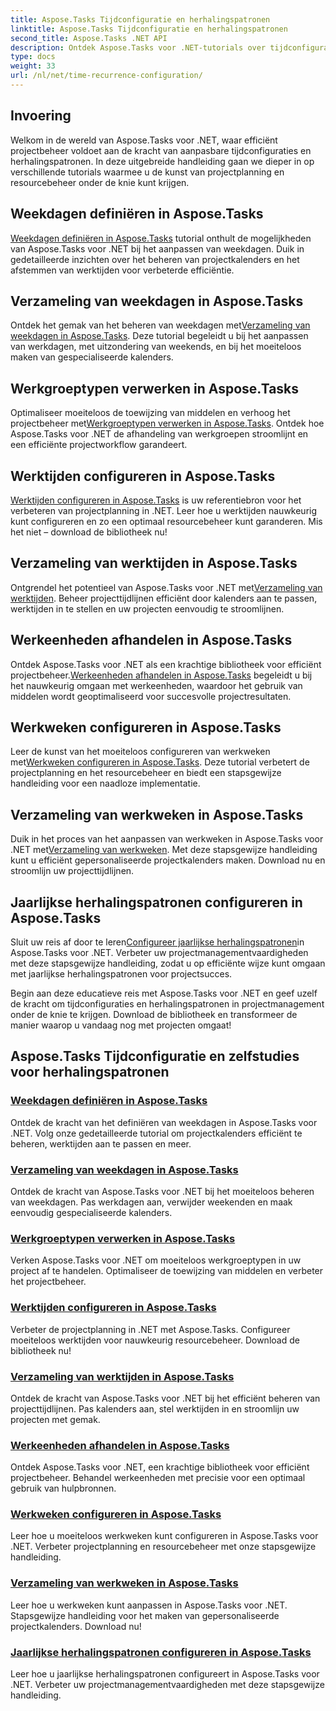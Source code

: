 ```yaml
---
title: Aspose.Tasks Tijdconfiguratie en herhalingspatronen
linktitle: Aspose.Tasks Tijdconfiguratie en herhalingspatronen
second_title: Aspose.Tasks .NET API
description: Ontdek Aspose.Tasks voor .NET-tutorials over tijdconfiguratie en herhalingspatronen. Beheer moeiteloos agenda's, pas werktijden aan en optimaliseer de projectplanning.
type: docs
weight: 33
url: /nl/net/time-recurrence-configuration/
---
```

## Invoering

Welkom in de wereld van Aspose.Tasks voor .NET, waar efficiënt projectbeheer voldoet aan de kracht van aanpasbare tijdconfiguraties en herhalingspatronen. In deze uitgebreide handleiding gaan we dieper in op verschillende tutorials waarmee u de kunst van projectplanning en resourcebeheer onder de knie kunt krijgen.

## Weekdagen definiëren in Aspose.Tasks
[Weekdagen definiëren in Aspose.Tasks](./defining-weekdays/) tutorial onthult de mogelijkheden van Aspose.Tasks voor .NET bij het aanpassen van weekdagen. Duik in gedetailleerde inzichten over het beheren van projectkalenders en het afstemmen van werktijden voor verbeterde efficiëntie.

## Verzameling van weekdagen in Aspose.Tasks
Ontdek het gemak van het beheren van weekdagen met[Verzameling van weekdagen in Aspose.Tasks](./weekday-collection/). Deze tutorial begeleidt u bij het aanpassen van werkdagen, met uitzondering van weekends, en bij het moeiteloos maken van gespecialiseerde kalenders.

## Werkgroeptypen verwerken in Aspose.Tasks
 Optimaliseer moeiteloos de toewijzing van middelen en verhoog het projectbeheer met[Werkgroeptypen verwerken in Aspose.Tasks](./workgroup-types/). Ontdek hoe Aspose.Tasks voor .NET de afhandeling van werkgroepen stroomlijnt en een efficiënte projectworkflow garandeert.

## Werktijden configureren in Aspose.Tasks
[Werktijden configureren in Aspose.Tasks](./working-times/) is uw referentiebron voor het verbeteren van projectplanning in .NET. Leer hoe u werktijden nauwkeurig kunt configureren en zo een optimaal resourcebeheer kunt garanderen. Mis het niet – download de bibliotheek nu!

## Verzameling van werktijden in Aspose.Tasks
 Ontgrendel het potentieel van Aspose.Tasks voor .NET met[Verzameling van werktijden](./working-time-collection/). Beheer projecttijdlijnen efficiënt door kalenders aan te passen, werktijden in te stellen en uw projecten eenvoudig te stroomlijnen.

## Werkeenheden afhandelen in Aspose.Tasks
Ontdek Aspose.Tasks voor .NET als een krachtige bibliotheek voor efficiënt projectbeheer.[Werkeenheden afhandelen in Aspose.Tasks](./work-units/) begeleidt u bij het nauwkeurig omgaan met werkeenheden, waardoor het gebruik van middelen wordt geoptimaliseerd voor succesvolle projectresultaten.

## Werkweken configureren in Aspose.Tasks
 Leer de kunst van het moeiteloos configureren van werkweken met[Werkweken configureren in Aspose.Tasks](./configuring-workweeks/). Deze tutorial verbetert de projectplanning en het resourcebeheer en biedt een stapsgewijze handleiding voor een naadloze implementatie.

## Verzameling van werkweken in Aspose.Tasks
 Duik in het proces van het aanpassen van werkweken in Aspose.Tasks voor .NET met[Verzameling van werkweken](./workweek-collection/). Met deze stapsgewijze handleiding kunt u efficiënt gepersonaliseerde projectkalenders maken. Download nu en stroomlijn uw projecttijdlijnen.

## Jaarlijkse herhalingspatronen configureren in Aspose.Tasks
 Sluit uw reis af door te leren[Configureer jaarlijkse herhalingspatronen](./yearly-recurrence-patterns/)in Aspose.Tasks voor .NET. Verbeter uw projectmanagementvaardigheden met deze stapsgewijze handleiding, zodat u op efficiënte wijze kunt omgaan met jaarlijkse herhalingspatronen voor projectsucces.

Begin aan deze educatieve reis met Aspose.Tasks voor .NET en geef uzelf de kracht om tijdconfiguraties en herhalingspatronen in projectmanagement onder de knie te krijgen. Download de bibliotheek en transformeer de manier waarop u vandaag nog met projecten omgaat!
## Aspose.Tasks Tijdconfiguratie en zelfstudies voor herhalingspatronen
### [Weekdagen definiëren in Aspose.Tasks](./defining-weekdays/)
Ontdek de kracht van het definiëren van weekdagen in Aspose.Tasks voor .NET. Volg onze gedetailleerde tutorial om projectkalenders efficiënt te beheren, werktijden aan te passen en meer.
### [Verzameling van weekdagen in Aspose.Tasks](./weekday-collection/)
Ontdek de kracht van Aspose.Tasks voor .NET bij het moeiteloos beheren van weekdagen. Pas werkdagen aan, verwijder weekenden en maak eenvoudig gespecialiseerde kalenders.
### [Werkgroeptypen verwerken in Aspose.Tasks](./workgroup-types/)
Verken Aspose.Tasks voor .NET om moeiteloos werkgroeptypen in uw project af te handelen. Optimaliseer de toewijzing van middelen en verbeter het projectbeheer.
### [Werktijden configureren in Aspose.Tasks](./working-times/)
Verbeter de projectplanning in .NET met Aspose.Tasks. Configureer moeiteloos werktijden voor nauwkeurig resourcebeheer. Download de bibliotheek nu!
### [Verzameling van werktijden in Aspose.Tasks](./working-time-collection/)
Ontdek de kracht van Aspose.Tasks voor .NET bij het efficiënt beheren van projecttijdlijnen. Pas kalenders aan, stel werktijden in en stroomlijn uw projecten met gemak.
### [Werkeenheden afhandelen in Aspose.Tasks](./work-units/)
Ontdek Aspose.Tasks voor .NET, een krachtige bibliotheek voor efficiënt projectbeheer. Behandel werkeenheden met precisie voor een optimaal gebruik van hulpbronnen.
### [Werkweken configureren in Aspose.Tasks](./configuring-workweeks/)
Leer hoe u moeiteloos werkweken kunt configureren in Aspose.Tasks voor .NET. Verbeter projectplanning en resourcebeheer met onze stapsgewijze handleiding.
### [Verzameling van werkweken in Aspose.Tasks](./workweek-collection/)
Leer hoe u werkweken kunt aanpassen in Aspose.Tasks voor .NET. Stapsgewijze handleiding voor het maken van gepersonaliseerde projectkalenders. Download nu!
### [Jaarlijkse herhalingspatronen configureren in Aspose.Tasks](./yearly-recurrence-patterns/)
Leer hoe u jaarlijkse herhalingspatronen configureert in Aspose.Tasks voor .NET. Verbeter uw projectmanagementvaardigheden met deze stapsgewijze handleiding.